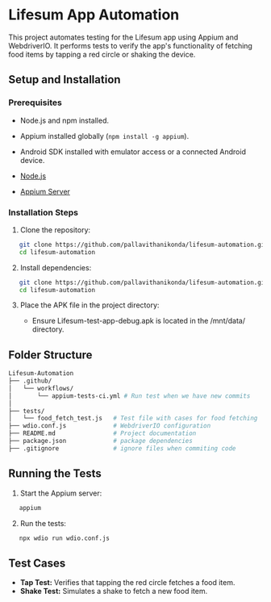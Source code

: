 # Lifesum App Automation

This project automates testing for the Lifesum app using Appium and WebdriverIO. It performs tests to verify the app's functionality of fetching food items by tapping a red circle or shaking the device.

## Setup and Installation

### Prerequisites
- Node.js and npm installed.
- Appium installed globally (`npm install -g appium`).
- Android SDK installed with emulator access or a connected Android device.

- [Node.js](https://nodejs.org/)
- [Appium Server](http://appium.io/)

### Installation Steps

1. Clone the repository:

```bash
   git clone https://github.com/pallavithanikonda/lifesum-automation.git
   cd lifesum-automation
   ```
2. Install dependencies:

```bash
   git clone https://github.com/pallavithanikonda/lifesum-automation.git
   cd lifesum-automation
   ```
3. Place the APK file in the project directory:

    - Ensure Lifesum-test-app-debug.apk is located in the /mnt/data/ directory.

## Folder Structure

```bash
Lifesum-Automation
├── .github/
│   └── workflows/
│       └── appium-tests-ci.yml # Run test when we have new commits
│ 
├── tests/
│   └── food_fetch_test.js   # Test file with cases for food fetching
├── wdio.conf.js             # WebdriverIO configuration
├── README.md                # Project documentation
├── package.json             # package dependencies 
├── .gitignore               # ignore files when commiting code

```

## Running the Tests

1. Start the Appium server:


```bash
   appium
   ```

2. Run the tests:

```bash
   npx wdio run wdio.conf.js
   ```

## Test Cases

- **Tap Test:** Verifies that tapping the red circle fetches a food item.
- **Shake Test:** Simulates a shake to fetch a new food item.






